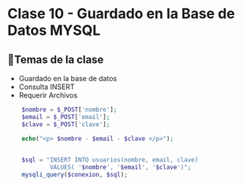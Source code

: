 # Clase 10 - Guardado en la Base de Datos MYSQL


## 📌Temas de la clase
- Guardado en la base de datos
- Consulta INSERT
- Requerir Archivos

``` php
    $nombre = $_POST['nombre'];
    $email = $_POST['email'];
    $clave = $_POST['clave'];

    echo("<p> $nombre - $email - $clave </p>");

    
    $sql = "INSERT INTO usuarios(nombre, email, clave)
            VALUES( '$nombre', '$email', '$clave')";
    mysqli_query($conexion, $sql);

```